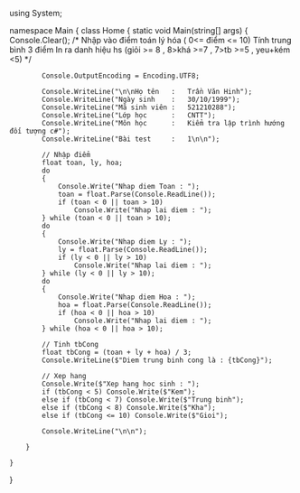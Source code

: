 ﻿using System;

namespace Main
{
    class Home
    {
        static void Main(string[] args)
        {
            Console.Clear();
            /*
            Nhập vào điểm toán lý hóa ( 0<= điểm <= 10)
            Tính trung bình 3 điểm
            In ra danh hiệu hs (giỏi >= 8 , 8>khá >=7 , 7>tb >=5 , yeu+kém <5)
            */
            
            Console.OutputEncoding = Encoding.UTF8;

            Console.WriteLine("\n\nHọ tên   :   Trần Văn Hinh");
            Console.WriteLine("Ngày sinh    :   30/10/1999");
            Console.WriteLine("Mã sinh viên :   521210288");
            Console.WriteLine("Lớp học      :   CNTT");
            Console.WriteLine("Môn học      :   Kiểm tra lập trình hướng đối tượng c#");
            Console.WriteLine("Bài test     :   1\n\n");

            // Nhập điểm 
            float toan, ly, hoa;
            do
            {
                Console.Write("Nhap diem Toan : ");
                toan = float.Parse(Console.ReadLine());
                if (toan < 0 || toan > 10)
                    Console.Write("Nhap lai diem : ");
            } while (toan < 0 || toan > 10);
            do
            {
                Console.Write("Nhap diem Ly : ");
                ly = float.Parse(Console.ReadLine());
                if (ly < 0 || ly > 10)
                    Console.Write("Nhap lai diem : ");
            } while (ly < 0 || ly > 10);
            do
            {
                Console.Write("Nhap diem Hoa : ");
                hoa = float.Parse(Console.ReadLine());
                if (hoa < 0 || hoa > 10)
                    Console.Write("Nhap lai diem : ");
            } while (hoa < 0 || hoa > 10);

            // Tinh tbCong
            float tbCong = (toan + ly + hoa) / 3;
            Console.WriteLine($"Diem trung binh cong là : {tbCong}");

            // Xep hang
            Console.Write($"Xep hang hoc sinh : ");
            if (tbCong < 5) Console.Write($"Kem");
            else if (tbCong < 7) Console.Write($"Trung binh");
            else if (tbCong < 8) Console.Write($"Kha");
            else if (tbCong <= 10) Console.Write($"Gioi");

            Console.WriteLine("\n\n");

        }

    }
}

